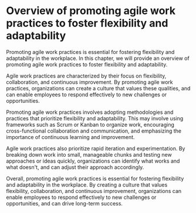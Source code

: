 Overview of promoting agile work practices to foster flexibility and adaptability
============================================================================================================================

Promoting agile work practices is essential for fostering flexibility and adaptability in the workplace. In this chapter, we will provide an overview of promoting agile work practices to foster flexibility and adaptability.

Agile work practices are characterized by their focus on flexibility, collaboration, and continuous improvement. By promoting agile work practices, organizations can create a culture that values these qualities, and can enable employees to respond effectively to new challenges or opportunities.

Promoting agile work practices involves adopting methodologies and practices that prioritize flexibility and adaptability. This may involve using frameworks such as Scrum or Kanban to organize work, encouraging cross-functional collaboration and communication, and emphasizing the importance of continuous learning and improvement.

Agile work practices also prioritize rapid iteration and experimentation. By breaking down work into small, manageable chunks and testing new approaches or ideas quickly, organizations can identify what works and what doesn't, and can adjust their approach accordingly.

Overall, promoting agile work practices is essential for fostering flexibility and adaptability in the workplace. By creating a culture that values flexibility, collaboration, and continuous improvement, organizations can enable employees to respond effectively to new challenges or opportunities, and can drive long-term success.
